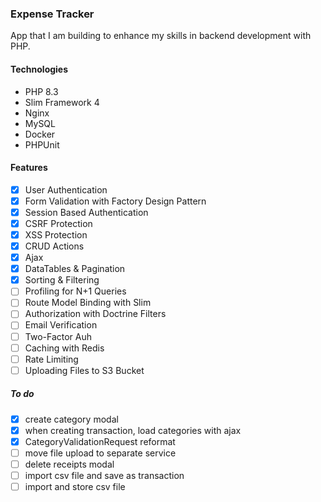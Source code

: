 ### Expense Tracker

App that I am building to enhance my skills in backend development with PHP.

#### Technologies
- PHP 8.3
- Slim Framework 4
- Nginx
- MySQL
- Docker
- PHPUnit

#### Features
- [x] User Authentication 
- [x] Form Validation with Factory Design Pattern
- [x] Session Based Authentication
- [x] CSRF Protection
- [x] XSS Protection
- [x] CRUD Actions
- [x] Ajax 
- [x] DataTables & Pagination
- [x] Sorting & Filtering
- [ ] Profiling for N+1 Queries
- [ ] Route Model Binding with Slim
- [ ] Authorization with Doctrine Filters
- [ ] Email Verification
- [ ] Two-Factor Auh
- [ ] Caching with Redis
- [ ] Rate Limiting
- [ ] Uploading Files to S3 Bucket

##### To do
- [x] create category modal
- [x] when creating transaction, load categories with ajax
- [x] CategoryValidationRequest reformat
- [ ] move file upload to separate service
- [ ] delete receipts modal
- [ ] import csv file and save as transaction
- [ ] import and store csv file